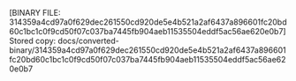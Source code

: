 [BINARY FILE: 314359a4cd97a0f629dec261550cd920de5e4b521a2af6437a896601fc20bd60c1bc1c0f9cd50f07c037ba7445fb904aeb11535504eddf5ac56ae620e0b7]
Stored copy: docs/converted-binary/314359a4cd97a0f629dec261550cd920de5e4b521a2af6437a896601fc20bd60c1bc1c0f9cd50f07c037ba7445fb904aeb11535504eddf5ac56ae620e0b7
